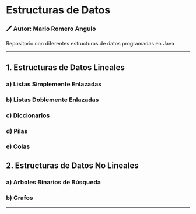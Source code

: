 # Estructuras de Datos

### 🖊 Autor: Mario Romero Angulo

Repositorio con diferentes estructuras de datos programadas en Java

---
## 1. Estructuras de Datos Lineales
### a) Listas Simplemente Enlazadas
### b) Listas Doblemente Enlazadas
### c) Diccionarios
### d) Pilas
### e) Colas

###
## 2. Estructuras de Datos No Lineales
### a) Arboles Binarios de Búsqueda
### b) Grafos

---
